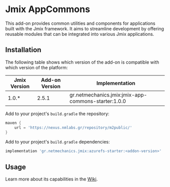 # Jmix AppCommons

This add-on provides common utilities and components for applications built with the Jmix framework. It aims to streamline development by offering reusable modules that can be integrated into various Jmix applications.

## Installation

The following table shows which version of the add-on is compatible with which version of the platform:

| Jmix Version | Add-on Version | Implementation                                      |
|--------------|----------------|-----------------------------------------------------|
| 1.0.*        | 2.5.1          | gr.netmechanics.jmix:jmix-app-commons-starter:1.0.0 |

Add to your project's `build.gradle` the repository:

```gradle
maven {
    url = 'https://nexus.nmlabs.gr/repository/m2public/'
}
```

Add to your project's `build.gradle` dependencies:

```gradle
implementation 'gr.netmechanics.jmix:azurefs-starter:<addon-version>'
```

## Usage

Learn more about its capabilities in the [Wiki](https://github.com/pbaris/jmix-app-commons/wiki).